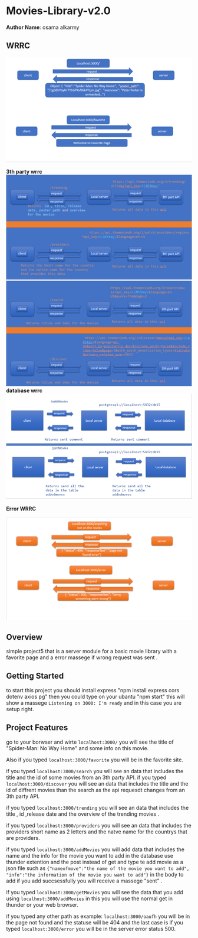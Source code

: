 # Movies-Library-v2.0
**Author Name**: osama alkarmy

## WRRC
<img src="./wrrc/11.png"></img>

**3th party wrrc**
<img src="./wrrc/13.png"></img>
<img src="./wrrc/14.png"></img>
**database wrrc**
<img src="./wrrc/15.png"></img>

**Error WRRC**

<img src="./wrrc/12.png"></img>
## Overview
simple project5 that is a server module for a basic movie library with a favorite page and a error massege if wrong request was sent .
## Getting Started
to start this project you should install express
"npm install express cors dotenv axios pg" then you could type on your ubantu "npm start" this will show a massege `Listening on 3000: I'm ready` 
and in this case you are setup right.
## Project Features
 go to your borwser and wirte `localhost:3000/`
 you will see the title of "Spider-Man: No Way Home"
 and some info on this movie.

 Also if you typed `localhost:3000/favorite`
 you will be in the favorite site.

 if you typed `localhost:3000/search` you will see an data that includes the title and the id of some movies from an 3th party API.
  if you typed `localhost:3000/discover` you will see an data that includes the title and the id of diffrent movies than the search as the api requesdt changes  from an 3th party API.


  if you typed `localhost:3000/trending` you will see an data that includes the title , id ,release date and the overview of the trending  movies .
 
 
  if you typed `localhost:3000/providers` you will see an data that includes the providers short name as 2 letters and the natve name for the countrys that are providers.
 
 
  if you typed `localhost:3000/addMovies` you will add data that includes the name and the info for the movie you want to add in the database use thunder extention and the post instead of get and type te add movie as a json file such as `{"nameofmove":"the name of the movie you want to add", "info":"the information of the movie you want to add"}` in the body to add if you add succsessfully you  will receive a massege "sent"  .
 
if you typed `localhost:3000/getMovies` you will see the data that you add using `localhost:3000/addMovies`  in this you will use the normal get in thunder or your web browser.
 


 if you typed any other path as example:
 `localhost:3000/oaufh` you will be in the page not found and the statuse will be 404 and the last case is if you typed `localhost:3000/error` you will be in the server error status 500. 